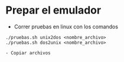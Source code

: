 # Prepar el emulador

- Correr pruebas en linux con los comandos
```
./pruebas.sh unix2dos <nombre_archivo>
./pruebas.sh dos2unix <nombre_archivo>

- Copiar archivos

